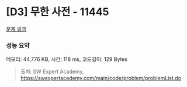 # [D3] 무한 사전 - 11445 

[문제 링크](https://swexpertacademy.com/main/code/problem/problemDetail.do?contestProbId=AXdHwI1aCy0DFAS5) 

### 성능 요약

메모리: 44,776 KB, 시간: 118 ms, 코드길이: 129 Bytes



> 출처: SW Expert Academy, https://swexpertacademy.com/main/code/problem/problemList.do